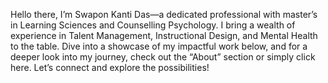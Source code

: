 
Hello there, I’m Swapon Kanti Das—a dedicated professional with master’s in Learning Sciences and Counselling Psychology. I bring a wealth of experience in Talent Management, Instructional Design, and Mental Health to the table. Dive into a showcase of my impactful work below, and for a deeper look into my journey, check out the “About” section or simply click here. Let’s connect and explore the possibilities!
